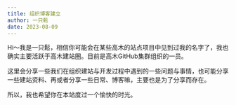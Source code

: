 ```yaml
---
title: 组织博客建立
author: 一只鬆
date: 2023-08-09
---
```

Hi～我是一只鬆，相信你可能会在某些高木的站点项目中见到过我的名字了，我也确实主要活跃于高木建站圈。目前是高木GitHub集群组织的一员。

这里会分享一些我们在组织建站与开发过程中遇到的一些问题与事情，也可能分享一些建站资料、再或者分享一些日常、博客嘛，主要也是为了分享而存在。

所以，我也希望你在本站度过一个愉快的时光。